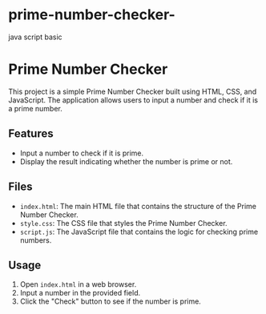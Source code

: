 # prime-number-checker-
java script basic 
# Prime Number Checker

This project is a simple Prime Number Checker built using HTML, CSS, and JavaScript. The application allows users to input a number and check if it is a prime number.

## Features

- Input a number to check if it is prime.
- Display the result indicating whether the number is prime or not.

## Files

- `index.html`: The main HTML file that contains the structure of the Prime Number Checker.
- `style.css`: The CSS file that styles the Prime Number Checker.
- `script.js`: The JavaScript file that contains the logic for checking prime numbers.

## Usage

1. Open `index.html` in a web browser.
2. Input a number in the provided field.
3. Click the "Check" button to see if the number is prime.
